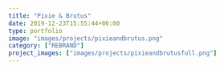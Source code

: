 ```yaml
---
title: "Pixie & Brutus"
date: 2019-12-23T15:55:44+06:00
type: portfolio
image: "images/projects/pixieandbrutus.png"
category: ["REBRAND"]
project_images: ["images/projects/pixieandbrutusfull.png"]
---
```

